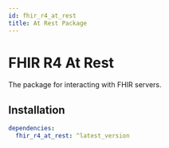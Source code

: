 ```yaml
---
id: fhir_r4_at_rest
title: At Rest Package
---
```


# FHIR R4 At Rest

The package for interacting with FHIR servers.

## Installation

```yaml
dependencies:
  fhir_r4_at_rest: ^latest_version